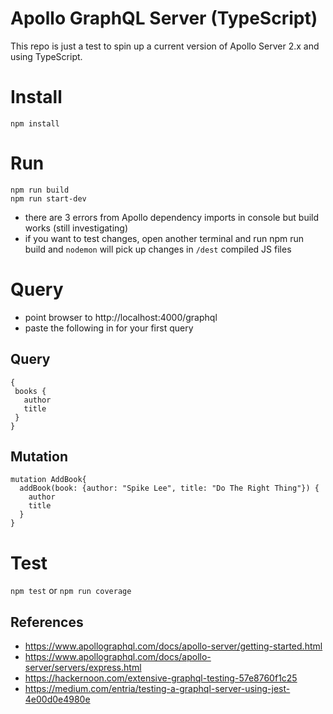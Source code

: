 # Apollo GraphQL Server (TypeScript)
This repo is just a test to spin up a current version of Apollo Server 2.x and using TypeScript.

# Install
```
npm install
```

# Run
```
npm run build
npm run start-dev
```
* there are 3 errors from Apollo dependency imports in console but build works (still investigating)
* if you want to test changes, open another terminal and run npm run build and `nodemon` will pick up changes in `/dest` compiled JS files

# Query
 * point browser to http://localhost:4000/graphql
 * paste the following in for your first query

 ## Query
 ```
 {
  books {
    author
    title
  }
}
```

## Mutation
```
mutation AddBook{
  addBook(book: {author: "Spike Lee", title: "Do The Right Thing"}) {
    author
    title
  }
}
```

# Test
`npm test` or `npm run coverage`

## References
 * https://www.apollographql.com/docs/apollo-server/getting-started.html
 * https://www.apollographql.com/docs/apollo-server/servers/express.html
 * https://hackernoon.com/extensive-graphql-testing-57e8760f1c25
 * https://medium.com/entria/testing-a-graphql-server-using-jest-4e00d0e4980e

